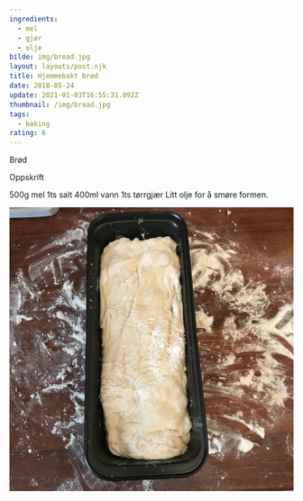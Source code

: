 ```yaml
---
ingredients:
  - mel
  - gjør
  - olje
bilde: img/bread.jpg
layout: layouts/post.njk
title: Hjemmebakt brød
date: 2018-05-24
update: 2021-01-03T16:55:31.092Z
thumbnail: /img/bread.jpg
tags:
  - baking
rating: 6
---
```


Brød

Oppskrift

500g mel 1ts salt 400ml vann 1ts tørrgjær Litt olje for å smøre formen.

![Brød](/img/bread.jpg "Brød")
